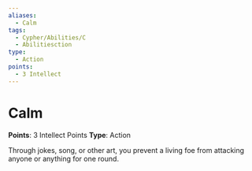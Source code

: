 ```yaml
---
aliases:
  - Calm
tags:
  - Cypher/Abilities/C
  - Abilitiesction
type:
  - Action
points:
  - 3 Intellect
---
```


# Calm

**Points**: 3 Intellect Points
**Type**: Action

Through jokes, song, or other art, you prevent a living foe from attacking anyone or anything for one round.
